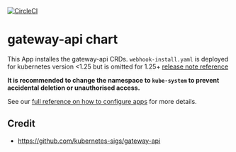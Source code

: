 [![CircleCI](https://dl.circleci.com/status-badge/img/gh/giantswarm/gateway-api/tree/main.svg?style=svg)](https://dl.circleci.com/status-badge/redirect/gh/giantswarm/gateway-api/tree/main)

# gateway-api chart

This App installes the gateway-api CRDs.
`webhook-install.yaml` is deployed for kubernetes version <1.25 but is omitted for 1.25+ [release note reference](https://github.com/kubernetes-sigs/gateway-api/releases/tag/v1.0.0)

**It is recommended to change the namespace to `kube-system` to prevent accidental deletion or unauthorised access.**

See our [full reference on how to configure apps](https://docs.giantswarm.io/getting-started/app-platform/app-configuration/) for more details.

## Credit

- https://github.com/kubernetes-sigs/gateway-api
